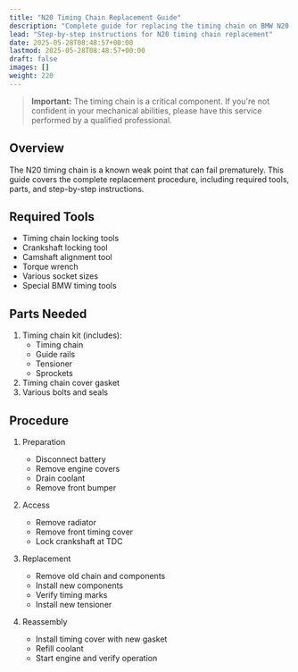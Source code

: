```yaml
---
title: "N20 Timing Chain Replacement Guide"
description: "Complete guide for replacing the timing chain on BMW N20 engines"
lead: "Step-by-step instructions for N20 timing chain replacement"
date: 2025-05-28T08:48:57+00:00
lastmod: 2025-05-28T08:48:57+00:00
draft: false
images: []
weight: 220
---
```


> **Important:** The timing chain is a critical component. If you're not confident in your mechanical abilities, please have this service performed by a qualified professional.

## Overview

The N20 timing chain is a known weak point that can fail prematurely. This guide covers the complete replacement procedure, including required tools, parts, and step-by-step instructions.

## Required Tools

- Timing chain locking tools
- Crankshaft locking tool
- Camshaft alignment tool
- Torque wrench
- Various socket sizes
- Special BMW timing tools

## Parts Needed

1. Timing chain kit (includes):
   - Timing chain
   - Guide rails
   - Tensioner
   - Sprockets
2. Timing chain cover gasket
3. Various bolts and seals

## Procedure

1. Preparation
   - Disconnect battery
   - Remove engine covers
   - Drain coolant
   - Remove front bumper

2. Access
   - Remove radiator
   - Remove front timing cover
   - Lock crankshaft at TDC

3. Replacement
   - Remove old chain and components
   - Install new components
   - Verify timing marks
   - Install new tensioner

4. Reassembly
   - Install timing cover with new gasket
   - Refill coolant
   - Start engine and verify operation 